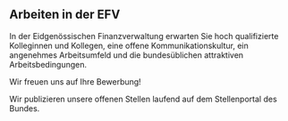<!--
                                Source URL: https://www.efv.admin.ch/efv/de/home/efv/stellenangebote.html
                                Page ID: 9
                                -->

                                
Arbeiten in der EFV
-------------------


In der Eidgenössischen Finanzverwaltung erwarten Sie hoch qualifizierte Kolleginnen und Kollegen, eine offene Kommunikationskultur, ein angenehmes Arbeitsumfeld und die bundesüblichen attraktiven Arbeitsbedingungen.


Wir freuen uns auf Ihre Bewerbung!


Wir publizieren unsere offenen Stellen laufend auf dem Stellenportal des Bundes.


